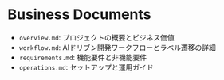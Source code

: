 # Business Documents

- `overview.md`: プロジェクトの概要とビジネス価値
- `workflow.md`: AIドリブン開発ワークフローとラベル遷移の詳細
- `requirements.md`: 機能要件と非機能要件
- `operations.md`: セットアップと運用ガイド